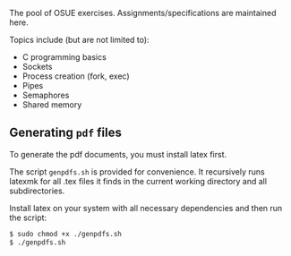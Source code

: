 The pool of OSUE exercises. Assignments/specifications are maintained here.

Topics include (but are not limited to):
* C programming basics
* Sockets
* Process creation (fork, exec)
* Pipes
* Semaphores
* Shared memory

## Generating `pdf` files

To generate the pdf documents, you must install latex first.

The script `genpdfs.sh` is provided for convenience. It recursively runs latexmk
for all .tex files it finds in the current working directory and all subdirectories.

Install latex on your system with all necessary dependencies and then run the script:
```bash
$ sudo chmod +x ./genpdfs.sh
$ ./genpdfs.sh
```